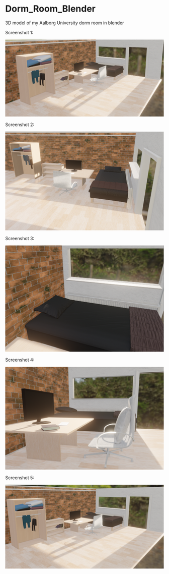 # Dorm_Room_Blender
3D model of my Aalborg University dorm room in blender 

Screenshot 1:

![screenshot1](aaudr1.png)

Screenshot 2:

![screenshot1](aaudr2.png)

Screenshot 3:

![screenshot1](aaudr3.png)

Screenshot 4:

![screenshot1](aaudr4.png)

Screenshot 5:

![screenshot1](aaudr5.png)
